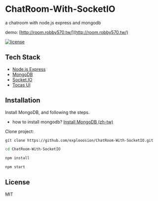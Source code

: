 # ChatRoom-With-SocketIO
a chatroom with node.js express and mongodb

demo: [http://room.robby570.tw/](http://room.robby570.tw/)

[![license](https://img.shields.io/github/license/mashape/apistatus.svg)](https://github.com/explooosion/koa-deploy/blob/master/LICENSE)


## Tech Stack
+ [Node.js Express](https://github.com/expressjs/express)
+ [MongoDB](https://www.mongodb.com/)
+ [Socket.IO](https://socket.io/)
+ [Tocas UI](https://tocas-ui.com/)

## Installation

Install MongoDB, and following the steps.  
+ how to install mongodb?  [Install MongoDB (zh-tw)](https://dotblogs.com.tw/explooosion/2018/01/21/040728)
  
Clone project:

```bash
git clone https://github.com/explooosion/ChatRoom-With-SocketIO.git
```

```bash
cd ChatRoom-With-SocketIO
```

```bash
npm install
```

```bash
npm start
```

## License
MIT

